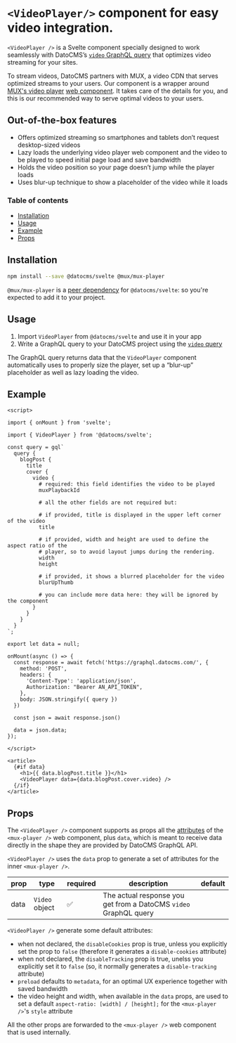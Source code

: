 # `<VideoPlayer/>` component for easy video integration.

`<VideoPlayer />` is a Svelte component specially designed to work seamlessly
with DatoCMS’s [`video` GraphQL
query](https://www.datocms.com/docs/content-delivery-api/images-and-videos#videos)
that optimizes video streaming for your sites.

To stream videos, DatoCMS partners with MUX, a video CDN that serves optimized
streams to your users. Our component is a wrapper around [MUX's video
player](https://github.com/muxinc/elements/blob/main/packages/mux-player/README.md)
[web
component](https://developer.mozilla.org/en-US/docs/Web/API/Web_components). It
takes care of the details for you, and this is our recommended way to serve
optimal videos to your users.

## Out-of-the-box features

- Offers optimized streaming so smartphones and tablets don’t request desktop-sized videos
- Lazy loads the underlying video player web component and the video to be
  played to speed initial page load and save bandwidth
- Holds the video position so your page doesn’t jump while the player loads
- Uses blur-up technique to show a placeholder of the video while it loads

### Table of contents

<!-- START doctoc generated TOC please keep comment here to allow auto update -->
<!-- DON'T EDIT THIS SECTION, INSTEAD RE-RUN doctoc TO UPDATE -->

- [Installation](#installation)
- [Usage](#usage)
- [Example](#example)
- [Props](#props)

<!-- END doctoc generated TOC please keep comment here to allow auto update -->

## Installation

```sh {"id":"01HP46D8MDP5Y76HY788MWNDMX"}
npm install --save @datocms/svelte @mux/mux-player
```

`@mux/mux-player` is a [peer dependency](https://docs.npmjs.com/cli/v10/configuring-npm/package-json#peerdependencies) for `@datocms/svelte`: so you're expected to add it to your project.

## Usage

1. Import `VideoPlayer` from `@datocms/svelte` and use it in your app
2. Write a GraphQL query to your DatoCMS project using the [`video` query](https://www.datocms.com/docs/content-delivery-api/images-and-videos#videos)

The GraphQL query returns data that the `VideoPlayer` component automatically uses to properly size the player, set up a “blur-up” placeholder as well as lazy loading the video.

## Example

```svelte {"id":"01HP46D8MDP5Y76HY78BNPWHB2"}
<script>

import { onMount } from 'svelte';

import { VideoPlayer } from '@datocms/svelte';

const query = gql`
  query {
    blogPost {
      title
      cover {
        video {
          # required: this field identifies the video to be played
          muxPlaybackId

          # all the other fields are not required but:

          # if provided, title is displayed in the upper left corner of the video
          title

          # if provided, width and height are used to define the aspect ratio of the
          # player, so to avoid layout jumps during the rendering.
          width
          height

          # if provided, it shows a blurred placeholder for the video
          blurUpThumb

          # you can include more data here: they will be ignored by the component
        }
      }
    }
  }
`;

export let data = null;

onMount(async () => {
  const response = await fetch('https://graphql.datocms.com/', {
    method: 'POST',
    headers: {
      'Content-Type': 'application/json',
      Authorization: "Bearer AN_API_TOKEN",
    },
    body: JSON.stringify({ query })
  })

  const json = await response.json()

  data = json.data;
});

</script>

<article>
  {#if data}
    <h1>{{ data.blogPost.title }}</h1>
    <VideoPlayer data={data.blogPost.cover.video} />
  {/if}
</article>
```

## Props

The `<VideoPlayer />` component supports as props all the [attributes](https://github.com/muxinc/elements/blob/main/packages/mux-player/REFERENCE.md)
of the `<mux-player />` web component, plus
`data`, which is meant to receive data directly in the shape they are provided
by DatoCMS GraphQL API.

`<VideoPlayer />` uses the `data` prop to generate a set of attributes for the
inner `<mux-player />`.

| prop | type           | required           | description                                                      | default |
| ---- | -------------- | ------------------ | ---------------------------------------------------------------- | ------- |
| data | `Video` object | :white_check_mark: | The actual response you get from a DatoCMS `video` GraphQL query |         |

`<VideoPlayer />` generate some default attributes:

- when not declared, the `disableCookies` prop is true, unless you explicitly
  set the prop to `false` (therefore it generates a `disable-cookies` attribute)
- when not declared, the `disableTracking` prop is true, unelss you explicitly
  set it to `false` (so, it normally generates a `disable-tracking` attribute)
- `preload` defaults to `metadata`, for an optimal UX experience together with saved bandwidth
- the video height and width, when available in the `data` props, are used to
  set a default `aspect-ratio: [width] / [height];` for the `<mux-player />`'s
  `style` attribute

All the other props are forwarded to the `<mux-player />` web component that is used internally.
